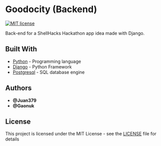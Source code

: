 # 
# Goodocity (Backend)

[![MIT license](https://img.shields.io/badge/License-MIT-blue.svg)](https://mit-license.org/)

Back-end for a ShellHacks Hackathon app idea made with Django.

## Built With

* [Python](https://www.python.org/) - Programming language
* [Django](https://www.djangoproject.com/) - Python Framework
* [Postgresql](https://www.postgresql.org/) - SQL database engine

## Authors

* **@Juan379** 
* **@Gaonuk**

## License

This project is licensed under the MIT License - see the [LICENSE](LICENSE) file for details
